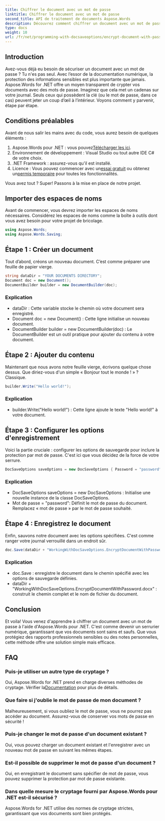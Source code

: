 ```yaml
---
title: Chiffrer le document avec un mot de passe
linktitle: Chiffrer le document avec un mot de passe
second_title: API de traitement de documents Aspose.Words
description: Découvrez comment chiffrer un document avec un mot de passe à l'aide d'Aspose.Words for .NET dans ce guide détaillé étape par étape. Sécurisez vos informations sensibles sans effort.
type: docs
weight: 10
url: /fr/net/programming-with-docsaveoptions/encrypt-document-with-password/
---
```

## Introduction

Avez-vous déjà eu besoin de sécuriser un document avec un mot de passe ? Tu n'es pas seul. Avec l’essor de la documentation numérique, la protection des informations sensibles est plus importante que jamais. Aspose.Words for .NET offre un moyen transparent de crypter vos documents avec des mots de passe. Imaginez que cela met un cadenas sur votre journal. Seuls ceux qui possèdent la clé (ou le mot de passe, dans ce cas) peuvent jeter un coup d’œil à l’intérieur. Voyons comment y parvenir, étape par étape.

## Conditions préalables

Avant de nous salir les mains avec du code, vous aurez besoin de quelques éléments :
1.  Aspose.Words pour .NET : vous pouvez[Télécharger les ici](https://releases.aspose.com/words/net/).
2. Environnement de développement : Visual Studio ou tout autre IDE C# de votre choix.
3. .NET Framework : assurez-vous qu'il est installé.
4.  Licence : Vous pouvez commencer avec un[essai gratuit](https://releases.aspose.com/) ou obtenez un[permis temporaire](https://purchase.aspose.com/temporary-license/) pour toutes les fonctionnalités.

Vous avez tout ? Super! Passons à la mise en place de notre projet.

## Importer des espaces de noms

Avant de commencer, vous devrez importer les espaces de noms nécessaires. Considérez les espaces de noms comme la boîte à outils dont vous avez besoin pour votre projet de bricolage.

```csharp
using Aspose.Words;
using Aspose.Words.Saving;
```

## Étape 1 : Créer un document

Tout d’abord, créons un nouveau document. C’est comme préparer une feuille de papier vierge.

```csharp
string dataDir = "YOUR DOCUMENTS DIRECTORY";
Document doc = new Document();
DocumentBuilder builder = new DocumentBuilder(doc);
```

### Explication

- dataDir : Cette variable stocke le chemin où votre document sera enregistré.
- Document doc = new Document() : Cette ligne initialise un nouveau document.
- DocumentBuilder builder = new DocumentBuilder(doc) : Le DocumentBuilder est un outil pratique pour ajouter du contenu à votre document.

## Étape 2 : Ajouter du contenu

Maintenant que nous avons notre feuille vierge, écrivons quelque chose dessus. Que diriez-vous d'un simple « Bonjour tout le monde ! » ? Classique.

```csharp
builder.Write("Hello world!");
```

### Explication

- builder.Write("Hello world!") : Cette ligne ajoute le texte "Hello world!" à votre document.

## Étape 3 : Configurer les options d'enregistrement

Voici la partie cruciale : configurer les options de sauvegarde pour inclure la protection par mot de passe. C'est ici que vous décidez de la force de votre serrure.

```csharp
DocSaveOptions saveOptions = new DocSaveOptions { Password = "password" };
```

### Explication

- DocSaveOptions saveOptions = new DocSaveOptions : Initialise une nouvelle instance de la classe DocSaveOptions.
- Mot de passe = "password": Définit le mot de passe du document. Remplacez « mot de passe » par le mot de passe souhaité.

## Étape 4 : Enregistrez le document

Enfin, sauvons notre document avec les options spécifiées. C'est comme ranger votre journal verrouillé dans un endroit sûr.

```csharp
doc.Save(dataDir + "WorkingWithDocSaveOptions.EncryptDocumentWithPassword.docx", saveOptions);
```

### Explication

- doc.Save : enregistre le document dans le chemin spécifié avec les options de sauvegarde définies.
- dataDir + "WorkingWithDocSaveOptions.EncryptDocumentWithPassword.docx" : construit le chemin complet et le nom de fichier du document.

## Conclusion

Et voila! Vous venez d'apprendre à chiffrer un document avec un mot de passe à l'aide d'Aspose.Words pour .NET. C'est comme devenir un serrurier numérique, garantissant que vos documents sont sains et saufs. Que vous protégiez des rapports professionnels sensibles ou des notes personnelles, cette méthode offre une solution simple mais efficace.

## FAQ

### Puis-je utiliser un autre type de cryptage ?
 Oui, Aspose.Words for .NET prend en charge diverses méthodes de cryptage. Vérifier la[Documentation](https://reference.aspose.com/words/net/) pour plus de détails.

### Que faire si j'oublie le mot de passe de mon document ?
Malheureusement, si vous oubliez le mot de passe, vous ne pourrez pas accéder au document. Assurez-vous de conserver vos mots de passe en sécurité !

### Puis-je changer le mot de passe d'un document existant ?
Oui, vous pouvez charger un document existant et l'enregistrer avec un nouveau mot de passe en suivant les mêmes étapes.

### Est-il possible de supprimer le mot de passe d'un document ?
Oui, en enregistrant le document sans spécifier de mot de passe, vous pouvez supprimer la protection par mot de passe existante.

### Dans quelle mesure le cryptage fourni par Aspose.Words pour .NET est-il sécurisé ?
Aspose.Words for .NET utilise des normes de cryptage strictes, garantissant que vos documents sont bien protégés.